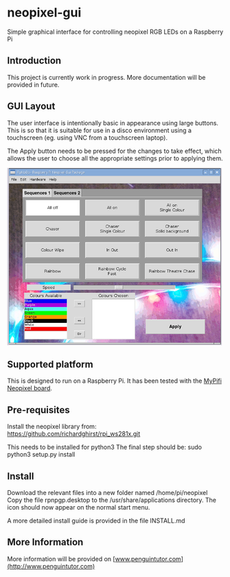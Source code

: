 # neopixel-gui
Simple graphical interface for controlling neopixel RGB LEDs on a Raspberry Pi

## Introduction

This project is currently work in progress. More documentation will be provided in future.

## GUI Layout

The user interface is intentionally basic in appearance using large buttons. This is so that it is suitable for use in a disco environment using a touchscreen (eg. using VNC from a touchscreen laptop).

The Apply button needs to be pressed for the changes to take effect, which allows the user to choose all the appropriate settings prior to applying them.

![NeoPixel GUI screenshot](docs/screenshot-v0-1.png "Screenshot of NeoPixel GUI Version 0.1")



## Supported platform

This is designed to run on a Raspberry Pi. 
It has been tested with the [MyPifi Neopixel board](http://smstextblog.blogspot.co.uk/2015/03/afirstly-thank-you-for-purchasing-this.html).

## Pre-requisites

Install the neopixel library from: https://github.com/richardghirst/rpi_ws281x.git 

This needs to be installed for python3 
The final step should be:
sudo python3 setup.py install

## Install

Download the relevant files into a new folder named /home/pi/neopixel
Copy the file rpnpgp.desktop to the /usr/share/applications directory.
The icon should now appear on the normal start menu.

A more detailed install guide is provided in the file INSTALL.md


## More Information 

More information will be provided on [www.penguintutor.com](http://www.penguintutor.com)


